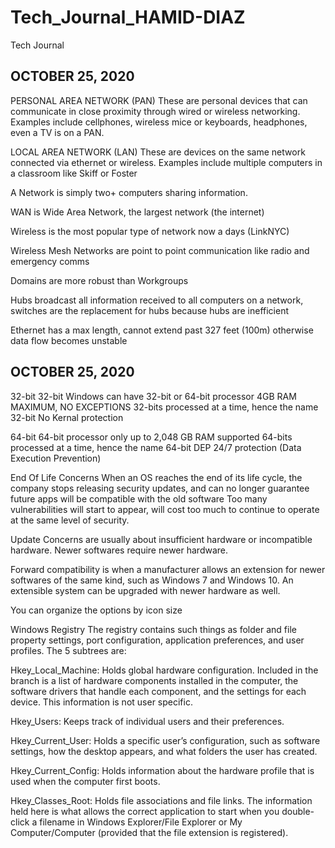# Tech_Journal_HAMID-DIAZ
Tech Journal


## OCTOBER 25, 2020

PERSONAL AREA NETWORK (PAN)
  These are personal devices that can communicate in close proximity through wired or wireless networking. 
    Examples include cellphones, wireless mice or keyboards, headphones, even a TV is on a PAN. 
    
LOCAL AREA NETWORK (LAN)
  These are devices on the same network connected via ethernet or wireless.
    Examples include multiple computers in a classroom like Skiff or Foster

A Network is simply two+ computers sharing information. 

WAN is Wide Area Network, the largest network (the internet)

Wireless is the most popular type of network now a days (LinkNYC)

Wireless Mesh Networks are point to point communication like radio and emergency comms

Domains are more robust than Workgroups

Hubs broadcast all information received to all computers on a network, switches are the replacement for hubs because hubs are inefficient

Ethernet has a max length, cannot extend past 327 feet (100m) otherwise data flow becomes unstable

## OCTOBER 25, 2020

32-bit 
  32-bit Windows can have 32-bit or 64-bit processor
  4GB RAM MAXIMUM, NO EXCEPTIONS
  32-bits processed at a time, hence the name 32-bit
  No Kernal protection
  
64-bit
  64-bit processor only
  up to 2,048 GB RAM supported
  64-bits processed at a time, hence the name 64-bit
  DEP 24/7 protection (Data Execution Prevention)
  
End Of Life Concerns
  When an OS reaches the end of its life cycle, the company stops releasing security updates, and can no longer guarantee future apps will be compatible with the old software
  Too many vulnerabilities will start to appear, will cost too much to continue to operate at the same level of security. 
  
 Update Concerns are usually about insufficient hardware or incompatible hardware. Newer softwares require newer hardware.
 
 Forward compatibility is when a manufacturer allows an extension for newer softwares of the same kind, such as Windows 7 and Windows 10. An extensible system can be upgraded with newer hardware as well.
 
You can organize the options by icon size

Windows Registry
  The registry contains such things as folder and file property settings, port configuration, application preferences, and user profiles.
  The 5 subtrees are:
  
   Hkey_Local_Machine: Holds global hardware configuration. Included in the branch is a list of hardware components installed in the computer, the software drivers that handle each component, and the settings for each device. This information is not user specific.
   
   Hkey_Users: Keeps track of individual users and their preferences.
   
   Hkey_Current_User: Holds a specific user’s configuration, such as software settings, how the desktop appears, and what folders the user has created.
   
   Hkey_Current_Config: Holds information about the hardware profile that is used when the computer first boots.
   
   Hkey_Classes_Root: Holds file associations and file links. The information held here is what allows the correct application to start when you double-click a filename in Windows Explorer/File Explorer or My Computer/Computer (provided that the file extension is registered).
   
  
 
 
  
